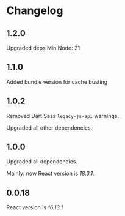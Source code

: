 
# Changelog


## 1.2.0

Upgraded deps
Min Node: 21

## 1.1.0

Added bundle version for cache busting

## 1.0.2

Removed Dart Sass `legacy-js-api` warnings.

Upgraded all other dependencies.

## 1.0.0

Upgraded all dependencies.

Mainly: now React version is _18.3.1_.

## 0.0.18

React version is _16.13.1_

